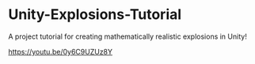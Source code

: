 # Unity-Explosions-Tutorial
 A project tutorial for creating mathematically realistic explosions in Unity!
 
 https://youtu.be/0y6C9UZUz8Y
